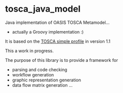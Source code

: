 # tosca_java_model

Java implementation of OASIS TOSCA Metamodel... 
- actually a Groovy implementation :)

It is based on the [TOSCA simple profile](http://docs.oasis-open.org/tosca/TOSCA-Simple-Profile-YAML/v1.1/TOSCA-Simple-Profile-YAML-v1.1.html) in version 1.1 

This a work in progress.

The purpose of this library is to provide a framework for 
- parsing and code checking
- workflow generation
- graphic representation generation
- data flow matrix generation
...



